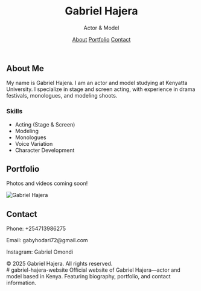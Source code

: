 
<!DOCTYPE html>
<html lang="en">
  <head>
    
  </head>
  <title>Gabriel Hajera - Actor & Model</title
                                         
<body>

<header>
  <h1>Gabriel Hajera</h1>
  <p>Actor & Model</p>
  <nav>
    <a href="#about">About</a>
    <a href="#portfolio">Portfolio</a>
    <a href="#contact">Contact</a>
  </nav>
</header>

<section id="about">
  <h2>About Me</h2>
  <p>My name is Gabriel Hajera. I am an actor and model studying at Kenyatta University. I specialize in stage and screen acting, with experience in drama festivals, monologues, and modeling shoots.</p>
  <h3>Skills</h3>
  <ul>
    <li>Acting (Stage & Screen)</li>
    <li>Modeling</li>
    <li>Monologues</li>
    <li>Voice Variation</li>
    <li>Character Development</li>
  </ul>
</section>

<section id="portfolio">
  <h2>Portfolio</h2>
  <p>Photos and videos coming soon!</p>
  <img src="your-photo.jpg" alt="Gabriel Hajera">
</section>

<section id="contact">
  <h2>Contact</h2>
  <p>Phone: +254713986275</p>
  <p>Email: gabyhodari72@gmail.com 
  <p>Instagram: Gabriel Omondi
</section>

<footer>
  &copy; 2025 Gabriel Hajera. All rights reserved.
</footer>

</body>
</html>
# gabriel-hajera-website
  Official website of Gabriel Hajera—actor and model based in Kenya. Featuring biography, portfolio, and contact information.
